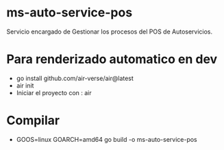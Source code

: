 # ms-auto-service-pos
Servicio encargado de Gestionar los procesos del POS de Autoservicios.

# Para renderizado automatico en dev
- go install github.com/air-verse/air@latest
- air init
- Iniciar el proyecto con : air

# Compilar
- GOOS=linux GOARCH=amd64 go build -o ms-auto-service-pos
